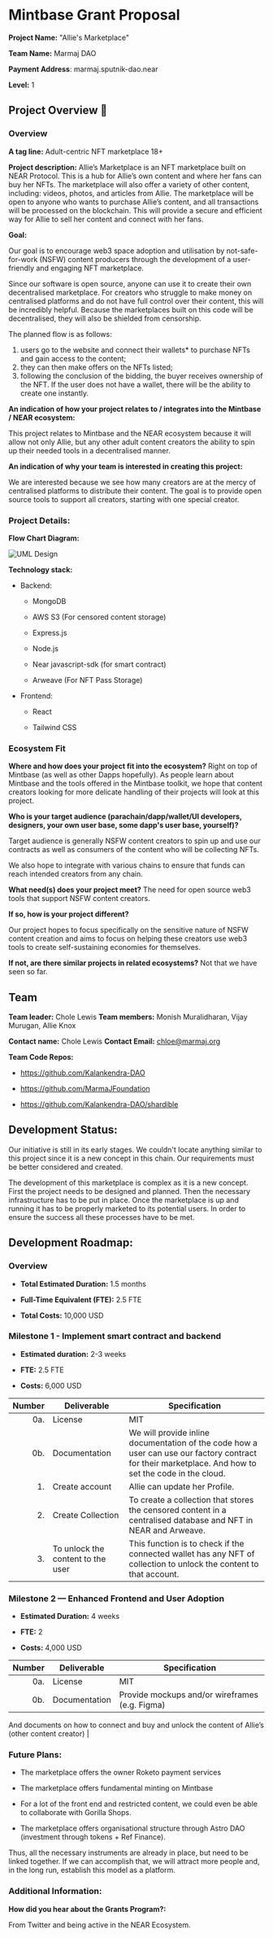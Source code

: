   # Mintbase Grant Proposal
 **Project Name:** "Allie's Marketplace"

**Team Name:** Marmaj DAO

**Payment Address**: marmaj.sputnik-dao.near

**Level:** 1
  

## Project Overview :page_facing_up: 

### Overview
**A tag line:**  Adult-centric NFT marketplace 18+

**Project description:**  Allie’s Marketplace is an NFT marketplace built on NEAR Protocol. This is a hub for Allie’s own content and where her fans can buy her NFTs. The marketplace will also offer a variety of other content, including: videos, photos, and articles from Allie. The marketplace will be open to anyone who wants to purchase Allie’s content, and all transactions will be processed on the blockchain. This will provide a secure and efficient way for Allie to sell her content and connect with her fans.

  

**Goal:**

  

Our goal is to encourage web3 space adoption and utilisation by not-safe-for-work (NSFW) content producers through the development of a user-friendly and engaging NFT marketplace.

  

Since our software is open source, anyone can use it to create their own decentralised marketplace. For creators who struggle to make money on centralised platforms and do not have full control over their content, this will be incredibly helpful. Because the marketplaces built on this code will be decentralised, they will also be shielded from censorship.

  

The planned flow is as follows: 
1) users go to the website and connect their wallets* to purchase NFTs and gain access to the content; 
2) they can then make offers on the NFTs listed; 
3) following the conclusion of the bidding, the buyer receives ownership of the NFT. If the user does not have a wallet, there will be the ability to create one instantly.

  
  

**An indication of how your project relates to / integrates into the Mintbase / NEAR ecosystem:**

  

This project relates to Mintbase and the NEAR ecosystem because it will allow not only Allie, but any other adult content creators the ability to spin up their needed tools in a decentralised manner.

  

**An indication of why your team is interested in creating this project:**

  

We are interested because we see how many creators are at the mercy of centralised platforms to distribute their content. The goal is to provide open source tools to support all creators, starting with one special creator.

  

  

### Project Details:

  

**Flow Chart Diagram:**

![UML Design](./UML.jpg)

**Technology stack:**
- Backend:
	- MongoDB

	- AWS S3 (For censored content storage)

	- Express.js

	- Node.js

	- Near javascript-sdk (for smart contract)

	- Arweave (For NFT Pass Storage)

  

- Frontend:

	- React
	
	- Tailwind CSS

### Ecosystem Fit

**Where and how does your project fit into the ecosystem?**
	Right on top of Mintbase (as well as other Dapps hopefully). As people learn about Mintbase and the tools offered in the Mintbase toolkit, we hope that content creators looking for more delicate handling of their projects will look at this project.


**Who is your target audience (parachain/dapp/wallet/UI developers, designers, your own user base, some dapp's user base, yourself)?**

Target audience is generally NSFW content creators to spin up and use our contracts as well as consumers of the content who will be collecting NFTs.

We also hope to integrate with various chains to ensure that funds can reach intended creators from any chain.

**What need(s) does your project meet?**
The need for open source web3 tools that support NSFW content creators.

**If so, how is your project different?**

Our project hopes to focus specifically on the sensitive nature of NSFW content creation and aims to focus on helping these creators use web3 tools to create self-sustaining economies for themselves.

 **If not, are there similar projects in related ecosystems?**
 Not that we have seen so far.

## Team

**Team leader:** Chole Lewis
**Team members:** Monish Muralidharan, Vijay Murugan, Allie Knox

**Contact name:** Chole Lewis
**Contact Email:** [chloe@marmaj.org](mailto:chloe@marmaj.org)

  
 **Team Code Repos:**

  

  

  

- https://github.com/Kalankendra-DAO

  

- https://github.com/MarmaJFoundation

  

  

- https://github.com/Kalankendra-DAO/shardible
 
## Development Status:

Our initiative is still in its early stages. We couldn't locate anything similar to this project since it is a new concept in this chain. Our requirements must be better considered and created.

  

The development of this marketplace is complex as it is a new concept. First the project needs to be designed and planned. Then the necessary infrastructure has to be put in place. Once the marketplace is up and running it has to be properly marketed to its potential users. In order to ensure the success all these processes have to be met.

## Development Roadmap:

### Overview

  

  

  

-  **Total Estimated Duration:** 1.5 months

  

  

-  **Full-Time Equivalent (FTE):** 2.5 FTE

  

  

-  **Total Costs:** 10,000 USD

### Milestone 1 -  Implement smart contract and backend

  

  

  

-  **Estimated duration:** 2-3 weeks

  

  

-  **FTE:** 2.5 FTE

  

  

-  **Costs:** 6,000 USD

| Number | Deliverable | Specification |
| -----: | ----------- | ------------- |
| 0a. | License | MIT |
| 0b. | Documentation | We will provide inline documentation of the code how a user can use our factory contract for their marketplace. And how to set the code in the cloud. |
| 1. | Create account| Allie can update her Profile. |  
| 2. | Create Collection | To create a collection that stores the censored content in a centralised database and NFT in NEAR and Arweave.|  
| 3. | To unlock the content to the user | This function is to check if the connected wallet has any NFT of collection to unlock the content to that account.|  
  

### Milestone 2 — Enhanced Frontend and User Adoption
  

  

  

-  **Estimated Duration:** 4 weeks

  

  

-  **FTE:** 2

  

  

-  **Costs:** 4,000 USD

| Number | Deliverable | Specification |
| -----: | ----------- | ------------- |
| 0a. | License | MIT|
| 0b. | Documentation | Provide mockups and/or wireframes (e.g. Figma)

And documents on how to connect and buy and unlock the content of Allie’s (other content creator) |


### Future Plans:

-   The marketplace offers the owner Roketo payment services
    

  

-   The marketplace offers fundamental minting on Mintbase
    

  

-   For a lot of the front end and restricted content, we could even be able to collaborate with Gorilla Shops.
    

  

-   The marketplace offers organisational structure through Astro DAO (investment through tokens + Ref Finance).
    

  

Thus, all the necessary instruments are already in place, but need to be linked together. If we can accomplish that, we will attract more people and, in the long run, establish this model as a platform.

### Additional Information:

**How did you hear about the Grants Program?:**

  

From Twitter and being active in the NEAR Ecosystem.